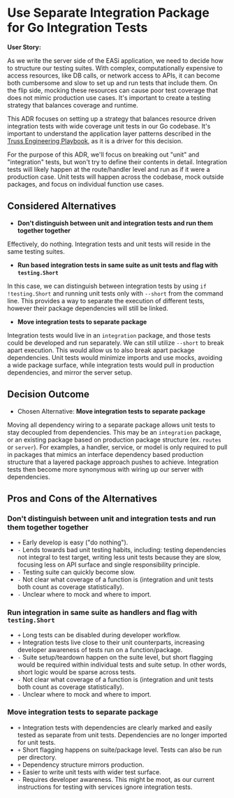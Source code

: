 # Use Separate Integration Package for Go Integration Tests

**User Story:**

As we write the server side of the EASi application,
we need to decide how to structure our testing suites.
With complex,
computationally expensive to access resources,
like DB calls,
or network access to APIs,
it can become both cumbersome and slow
to set up and run tests that include them.
On the flip side,
mocking these resources can cause poor test coverage
that does not mimic production use cases.
It's important to create a testing strategy
that balances coverage and runtime.

This ADR focuses on setting up a strategy
that balances resource driven integration tests
with wide coverage unit tests in our Go codebase.
It's important to understand the application layer patterns
described in the [Truss Engineering Playbook](https://github.com/trussworks/Engineering-Playbook/blob/master/web/server/go.md#application-layers),
as it is a driver for this decision.

For the purpose of this ADR,
we'll focus on breaking out "unit" and "integration" tests,
but won't try to define their contents in detail.
Integration tests will likely happen at the route/handler level
and run as if it were a production case.
Unit tests will happen across the codebase,
mock outside packages,
and focus on individual function use cases.

## Considered Alternatives

* **Don't distinguish between unit and integration tests
  and run them together together**

Effectively, do nothing.
Integration tests and unit tests will reside in the same testing suites.

* **Run based integration tests in same suite as unit tests and flag
  with `testing.Short`**

In this case,
we can distinguish between integration tests by using `if !testing.Short`
and running unit tests only with `--short` from the command line.
This provides a way to separate the execution of different tests,
however their package dependencies will still be linked.

* **Move integration tests to separate package**

Integration tests would live in an `integration` package,
and those tests could be developed and run separately.
We can still utilize `--short` to break apart execution.
This would allow us to also break apart package dependencies.
Unit tests would minimize imports and use mocks,
avoiding a wide package surface,
while integration tests would pull in production dependencies,
and mirror the server setup.

## Decision Outcome

* Chosen Alternative: **Move integration tests to separate package**

Moving all dependency wiring to a separate package
allows unit tests to stay decoupled from dependencies.
This may be an `integration` package,
or an existing package based on production package structure
(ex. `routes` or `server`).
For examples, a handler, service, or model
is only required to pull in packages
that mimics an interface dependency based production structure
that a layered package approach pushes to achieve.
Integration tests then become more synonymous
with wiring up our server with dependencies.

## Pros and Cons of the Alternatives

### Don't distinguish between unit and integration tests and run them together together

* `+` Early develop is easy ("do nothing").
* `-` Lends towards bad unit testing habits, including:
      testing dependencies not integral to test target,
      writing less unit tests because they are slow,
      focusing less on API surface and single responsibility principle.
* `-` Testing suite can quickly become slow.
* `-` Not clear what coverage of a function is
      (integration and unit tests both count as coverage statistically).
* `-` Unclear where to mock and where to import.

### Run integration in same suite as handlers and flag with `testing.Short`

* `+` Long tests can be disabled during developer workflow.
* `+` Integration tests live close to their unit counterparts,
      increasing developer awareness of tests run on a function/package.
* `-` Suite setup/teardown happen on the suite level,
      but short flagging would be required within individual tests and suite setup.
      In other words, short logic would be sparse across tests.
* `-` Not clear what coverage of a function is
      (integration and unit tests both count as coverage statistically).
* `-` Unclear where to mock and where to import.

### Move integration tests to separate package

* `+` Integration tests with dependencies are clearly marked
      and easily tested as separate from unit tests.
      Dependencies are no longer imported for unit tests.
* `+` Short flagging happens on suite/package level.
      Tests can also be run per directory.
* `+` Dependency structure mirrors production.
* `+` Easier to write unit tests with wider test surface.
* `-` Requires developer awareness.
      This might be moot,
      as our current instructions for testing with services ignore integration tests.
